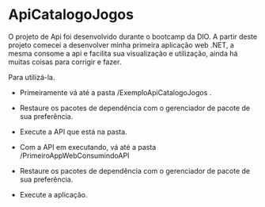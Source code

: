 # ApiCatalogoJogos
O projeto de Api foi desenvolvido durante o bootcamp da DIO. A partir deste projeto comecei a desenvolver minha primeira aplicação web .NET, a mesma consome a api e facilita sua visualização e utilização, ainda há muitas coisas para corrigir e fazer.

Para utilizá-la.

* Primeiramente vá até a pasta /ExemploApiCatalogoJogos .
* Restaure os pacotes de dependência com o gerenciador de pacote de sua preferência.
* Execute a API que está na pasta.

* Com a API em executando, vá até a pasta /PrimeiroAppWebConsumindoAPI
* Restaure os pacotes de dependência com o gerenciador de pacote de sua preferência.
* Execute a aplicação.







